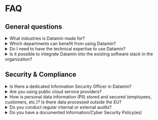 # FAQ

## General questions

<details>

<summary>What industries is Datamin made for?</summary>

Any product where data change frequently in any ops-heavy or regulated industry can benefit from using Datamin. Meaning it is FinTech, Logistics, HealthTech, EnsuranceTech, E-commerce, Quick-commerce, Security, and Compliance. But not only.

</details>

<details>

<summary>Which departments can benefit from using Datamin?</summary>

Operations, Engineering, Data, Product, Revenue, Sales, and Customer success. So, absolutely, any department which wants to make decisions more data-driven.&#x20;

</details>

<details>

<summary>Do I need to have the technical expertise to use Datamin?</summary>

Not at all. The only tech skills are required to connect Datamin to your data source. Afterwards the product is 100% no-code.

</details>

<details>

<summary>Is it possible to integrate Datamin into the existing software stack in the organization?</summary>

Yes, Datamin is designed to fit the existing data stack without a need to replace anything. More information is described in a [separate article](../general-information/datamin-in-a-modern-data-stack.md).

</details>

## Security & Compliance

<details>

<summary>Is there a dedicated Information Security Officer in Datamin?</summary>

We don't have a dedicated one, but this reponsibility is taken care of by our CEO Artem Demchenkov, who has solid Information Security experience, including 8 years of being responsible for it in the FinTech industry (Funding Circle Germany, Billie) as Head of Engineering and CTO. Billie is regulated by a German regulator BAFIN and Artem was taking care of the CIRO responsibilities there for 4.5 years.&#x20;

On top of that, he is also deeply familiar with PCI DSS, since he as a consultant helped a B2B cryptocurrency company Mercuryo to get a PCI license and prepare their infrastructure and documentation for quarterly audits.

</details>

<details>

<summary>Are you using public cloud service providers?</summary>

Yes, we use AWS and the data center is located in Frankfurt.

</details>

<details>

<summary>How is personal data information (PII) stored and secured (employees, customers, etc.)? Is there data processed outside the EU?</summary>

All data is stored in the EU in the AWS data center in Frankfurt. That's where the personal information of employees is also stored. The PII of customers is stored in Salesforce in their EU data center in Frankfurt as well.

</details>

<details>

<summary>Do you conduct regular internal or external audits?</summary>

A basic audit is done by the engineering team for every new deployment of the new code or infrastructure, and then a more extended one is done once per quarter.

</details>

<details>

<summary>Do you have a documented Information/Cyber Security Policy(es)</summary>

Yes, we do have policies containing in particular areas of organization of information security; human resources security; asset management; access control; cryptography; physical and environmental security; operations security; communications security; system acquisition, development, and maintenance; supplier relationships; information security incident management, information security continuity management; compliance; personal data protection. This documentation can be provided by a request.

</details>

